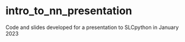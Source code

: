 # intro_to_nn_presentation
Code and slides developed for a presentation to SLCpython in January 2023
